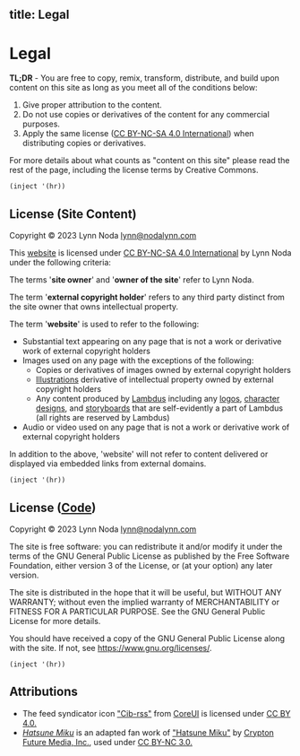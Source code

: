 title: Legal
---

# Legal

**TL;DR** - You are free to copy, remix, transform, distribute, and build
upon content on this site as long as you meet all of the conditions below:

1. Give proper attribution to the content.
2. Do not use copies or derivatives of the content for any commercial purposes.
3. Apply the same license
   ([CC BY-NC-SA 4.0 International](http://creativecommons.org/licenses/by-nc-sa/4.0/?ref=chooser-v1)) 
   when distributing copies or derivatives.

For more details about what counts as "content on this site" please read the
rest of the page, including the license terms by Creative Commons.

`(inject '(hr))`

## License (Site Content)

Copyright © 2023 Lynn Noda <lynn@nodalynn.com>

This [website](/) is licensed under
[CC BY-NC-SA 4.0 International](http://creativecommons.org/licenses/by-nc-sa/4.0/?ref=chooser-v1)
by Lynn Noda under the following criteria:

The terms '**site owner**' and '**owner of the site**' refer to Lynn Noda.

The term '**external copyright holder**' refers to any third party distinct
from the site owner that owns intellectual property.

The term '**website**' is used to refer to the following:

- Substantial text appearing on any page that is not a work or derivative work of
  external copyright holders
- Images used on any page with the exceptions of the following:
  - Copies or derivatives of images owned by external copyright holders
  - [Illustrations](/art#illustrations) derivative of intellectual property
    owned by external copyright holders
  - Any content produced by [Lambdus](/misc/lambdus.html) including any
    [logos](/art#logos), [character designs](/art#chardes), and
    [storyboards](/art#storyboards) that are self-evidently a part of Lambdus
    (all rights are reserved by Lambdus)
- Audio or video used on any page that is not a work or derivative work of
  external copyright holders

In addition to the above, 'website' will not refer to content delivered or
displayed via embedded links from external domains.

`(inject '(hr))`

## License ([Code](https://github.com/niltnir/niltnir.github.io))

Copyright © 2023 Lynn Noda <lynn@nodalynn.com>

The site is free software: you can redistribute it and/or modify
it under the terms of the GNU General Public License as published by
the Free Software Foundation, either version 3 of the License, or
(at your option) any later version.

The site is distributed in the hope that it will be useful,
but WITHOUT ANY WARRANTY; without even the implied warranty of
MERCHANTABILITY or FITNESS FOR A PARTICULAR PURPOSE.  See the
GNU General Public License for more details.

You should have received a copy of the GNU General Public License
along with the site.  If not, see <https://www.gnu.org/licenses/>.

`(inject '(hr))`

## Attributions

- The feed syndicator icon ["Cib-rss"](https://github.com/coreui/coreui-icons)
  from [CoreUI](https://coreui.io/) is licensed under
  [CC BY 4.0.](https://creativecommons.org/licenses/by/4.0)
- [*Hatsune Miku*](art#illustrations) is an adapted fan work of ["Hatsune
  Miku"](https://piapro.net/intl/en_character.html) by [Crypton Future Media,
  Inc.](https://ec.crypton.co.jp/), used under
  [CC BY-NC 3.0.](https://creativecommons.org/licenses/by-nc/3.0/)
